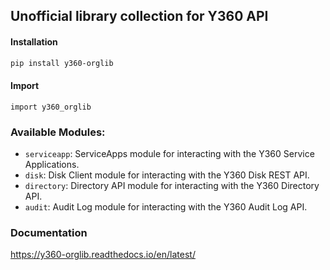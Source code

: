 ## Unofficial library collection for Y360 API

#### Installation

```bash
pip install y360-orglib

```
#### Import
```
import y360_orglib
```

### Available Modules:

- `serviceapp`: ServiceApps module for interacting with the Y360 Service Applications.
- `disk`: Disk Client module for interacting with the Y360 Disk REST API.
- `directory`: Directory API module for interacting with the Y360 Directory API.
- `audit`: Audit Log module for interacting with the Y360 Audit Log API.


### Documentation

https://y360-orglib.readthedocs.io/en/latest/


